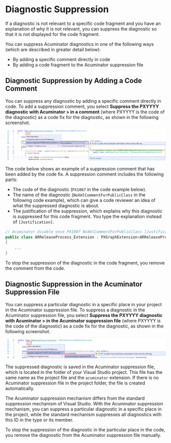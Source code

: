 # Diagnostic Suppression
If a diagnostic is not relevant to a specific code fragment and you have an explanation of why it is not relevant, you can suppress the diagnostic so that it is not displayed for the code fragment.

You can suppress Acuminator diagnostics in one of the following ways (which are described in greater detail below):

 - By adding a specific comment directly in code
 - By adding a code fragment to the Acuminator suppression file

## Diagnostic Suppression by Adding a Code Comment
You can suppress any diagnostic by adding a specific comment directly in code. To add a suppression comment, you select **Suppress the PXYYYY diagnostic with Acuminator > in a comment** (where PXYYYY is the code of the diagnostic) as a code fix for the diagnostic, as shown in the following screenshot.

![Suppression in a Comment](../images/SuppressDiagnosticInComment.png)

The code below shows an example of a suppression comment that has been added by the code fix. A suppression comment includes the following parts:

 - The code of the diagnostic (`PX1007` in the code example below).
 - The name of the diagnostic (`NoXmlCommentForPublicClass` in the following code example), which can give a code reviewer an idea of what the suppressed diagnostic is about.
 - The justification of the suppression, which explains why this diagnostic is suppressed for this code fragment. You type the explanation instead of `[Justification]`.

```C#
// Acuminator disable once PX1007 NoXmlCommentForPublicClass [Justification]
public class ARReleaseProcess_Extension : PXGraphExtension<ARReleaseProcess>
{
    ...
}
```

To stop the suppression of the diagnostic in the code fragment, you remove the comment from the code.

## Diagnostic Suppression in the Acuminator Suppression File
You can suppress a particular diagnostic in a specific place in your project in the Acuminator suppression file. To suppress a diagnostic in the Acuminator suppression file, you select **Suppress the PXYYYY diagnostic with Acuminator > in the Acuminator suppression file** (where PXYYYY is the code of the diagnostic) as a code fix for the diagnostic, as shown in the following screenshot.

![Suppression in the Acuminator Suppression File](../images/SuppressDiagnosticInSuppressionFile.png)

The suppressed diagnostic is saved in the Acuminator suppression file, which is located in the folder of your Visual Studio project. This file has the same name as the project file and the `acuminator` extension. If there is no Acuminator suppression file in the project folder, the file is created automatically.

The Acuminator suppression mechanism differs from the standard suppression mechanism of Visual Studio. With the Acuminator suppression mechanism, you can suppress a particular diagnostic in a specific place in the project, while the standard mechanism suppresses all diagnostics with this ID in the type or its member.

To stop the suppression of the diagnostic in the particular place in the code, you remove the diagnostic from the Acuminator suppression file manually.